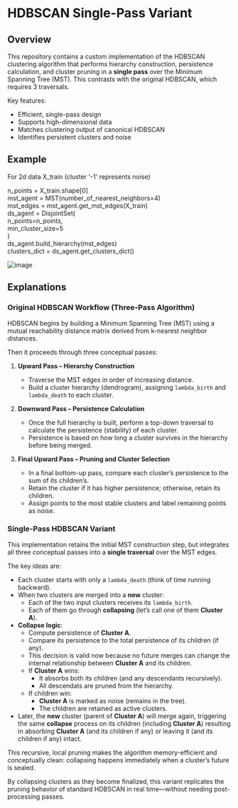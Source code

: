 # HDBSCAN Single-Pass Variant

## Overview

This repository contains a custom implementation of the HDBSCAN clustering algorithm that performs hierarchy construction, persistence calculation, and cluster pruning in a **single pass** over the Minimum Spanning Tree (MST). This contrasts with the original HDBSCAN, which requires 3 traversals.

Key features:
* Efficient, single-pass design
* Supports high-dimensional data
* Matches clustering output of canonical HDBSCAN
* Identifies persistent clusters and noise

## Example
For 2d data X_train  (cluster '-1' represents noise)

n_points = X_train.shape[0]  
mst_agent = MST(number_of_nearest_neighbors=4)  
mst_edges = mst_agent.get_mst_edges(X_train)  
ds_agent = DisjointSet(  
    n_points=n_points,  
    min_cluster_size=5  
)  
ds_agent.build_hierarchy(mst_edges)  
clusters_dict = ds_agent.get_clusters_dict()  

![image](https://github.com/user-attachments/assets/f401b8fc-02c1-41d0-8e03-ef76ecf27076)




## Explanations

### Original HDBSCAN Workflow (Three-Pass Algorithm)
HDBSCAN begins by building a Minimum Spanning Tree (MST) using a mutual reachability distance matrix derived from k-nearest neighbor distances.

Then it proceeds through three conceptual passes:

1. **Upward Pass – Hierarchy Construction**

   * Traverse the MST edges in order of increasing distance.
   * Build a cluster hierarchy (dendrogram), assigning `lambda_birth` and `lambda_death` to each cluster.

2. **Downward Pass – Persistence Calculation**

   * Once the full hierarchy is built, perform a top-down traversal to calculate the persistence (stability) of each cluster.
   * Persistence is based on how long a cluster survives in the hierarchy before being merged.

3. **Final Upward Pass – Pruning and Cluster Selection**

   * In a final bottom-up pass, compare each cluster’s persistence to the sum of its children’s.
   * Retain the cluster if it has higher persistence; otherwise, retain its children.
   * Assign points to the most stable clusters and label remaining points as noise.

### Single-Pass HDBSCAN Variant
This implementation retains the initial MST construction step, but integrates all three conceptual passes into a **single traversal** over the MST edges.

The key ideas are:
   * Each cluster starts with only a `lambda_death` (think of time running backward).
   * When two clusters are merged into a **new** cluster:
       * Each of the two input clusters receives its `lambda_birth`.
       * Each of them go through **collapsing** (let’s call one of them **Cluster A**).
   * **Collapse logic**:
       * Compute persistence of **Cluster A**.
       * Compare its persistence to the total persistence of its children (if any).
       * This decision is valid now because no future merges can change the internal relationship between **Cluster A** and its children.
       * If **Cluster A** wins:
           * It absorbs both its children (and any descendants recursively).
           * All descendats are pruned from the hierarchy.
       * If children win:
           * **Cluster A** is marked as noise (remains in the tree).
           * The children are retained as active clusters.
   * Later, the **new** cluster (parent of **Cluster A**) will merge again, triggering the same **collapse** process on its children (including **Cluster A**) resulting in absorbing **Cluster A** (and its children if any) or leaving it (and its children if any) intact.

This recursive, local pruning makes the algorithm memory-efficient and conceptually clean: collapsing happens immediately when a cluster’s future is sealed.

By collapsing clusters as they become finalized, this variant replicates the pruning behavior of standard HDBSCAN in real time—without needing post-processing passes.
